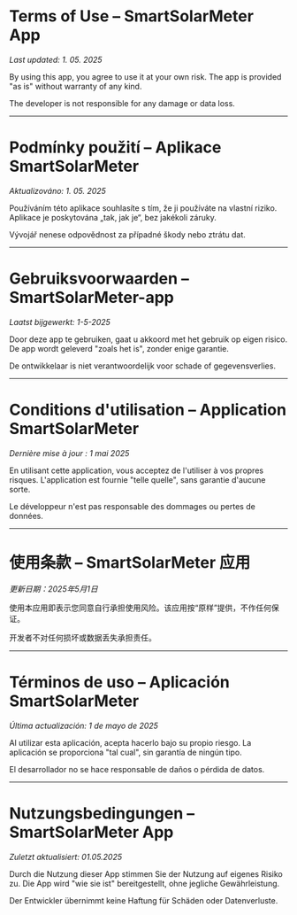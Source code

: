 <html lang="en">
<head>
  <meta charset="UTF-8" />
  <title>Terms of Use – SmartSolarMeter</title>
</head>
<body>
  <h1>Terms of Use – SmartSolarMeter App</h1>
  <p><em>Last updated: 1. 05. 2025</em></p>
  <p>By using this app, you agree to use it at your own risk. The app is provided "as is" without warranty of any kind.</p>
  <p>The developer is not responsible for any damage or data loss.</p>

  <hr />

  <h1>Podmínky použití – Aplikace SmartSolarMeter</h1>
  <p><em>Aktualizováno: 1. 05. 2025</em></p>
  <p>Používáním této aplikace souhlasíte s tím, že ji používáte na vlastní riziko. Aplikace je poskytována „tak, jak je“, bez jakékoli záruky.</p>
  <p>Vývojář nenese odpovědnost za případné škody nebo ztrátu dat.</p>

  <hr />

  <h1>Gebruiksvoorwaarden – SmartSolarMeter-app</h1>
  <p><em>Laatst bijgewerkt: 1-5-2025</em></p>
  <p>Door deze app te gebruiken, gaat u akkoord met het gebruik op eigen risico. De app wordt geleverd "zoals het is", zonder enige garantie.</p>
  <p>De ontwikkelaar is niet verantwoordelijk voor schade of gegevensverlies.</p>

  <hr />

  <h1>Conditions d'utilisation – Application SmartSolarMeter</h1>
  <p><em>Dernière mise à jour : 1 mai 2025</em></p>
  <p>En utilisant cette application, vous acceptez de l'utiliser à vos propres risques. L'application est fournie "telle quelle", sans garantie d'aucune sorte.</p>
  <p>Le développeur n'est pas responsable des dommages ou pertes de données.</p>

  <hr />

  <h1>使用条款 – SmartSolarMeter 应用</h1>
  <p><em>更新日期：2025年5月1日</em></p>
  <p>使用本应用即表示您同意自行承担使用风险。该应用按“原样”提供，不作任何保证。</p>
  <p>开发者不对任何损坏或数据丢失承担责任。</p>

  <hr />

  <h1>Términos de uso – Aplicación SmartSolarMeter</h1>
  <p><em>Última actualización: 1 de mayo de 2025</em></p>
  <p>Al utilizar esta aplicación, acepta hacerlo bajo su propio riesgo. La aplicación se proporciona "tal cual", sin garantía de ningún tipo.</p>
  <p>El desarrollador no se hace responsable de daños o pérdida de datos.</p>

  <hr />

  <h1>Nutzungsbedingungen – SmartSolarMeter App</h1>
  <p><em>Zuletzt aktualisiert: 01.05.2025</em></p>
  <p>Durch die Nutzung dieser App stimmen Sie der Nutzung auf eigenes Risiko zu. Die App wird "wie sie ist" bereitgestellt, ohne jegliche Gewährleistung.</p>
  <p>Der Entwickler übernimmt keine Haftung für Schäden oder Datenverluste.</p>
</body>
</html>
